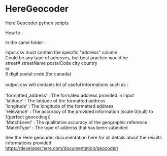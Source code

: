 # HereGeocoder<br />
Here Geocoder python scripts<br />

How to : <br />

In the same folder : <br />

input.csv must contain the specific "address" column <br />
  Could be any type of adresses, but best practice would be <br />
  street# streetName postalCode city country<br />
    or <br />
  6 digit postal code (for canada)<br />
  <br />
output.csv will contains lot of useful informations such as :<br />
    <br />
            'formatted_address' : The formated address provided in input<br />
            'latitude' : The latitude of the formatted address<br />
            'longitude' : The longitude of the formatted address<br />
            'relevance' : The accuracy of the provided information (scale 0(null) to 1(perfect geocoding))<br />
            'MatchLevel' : The qualitative accuracy of the geographic reference<br />
            'MatchType' : The type of address that has been submited<br />

  See the Here geocoder documentation here for all details about the results informations provided <br />
 https://developer.here.com/documentation/geocoder/<br />

